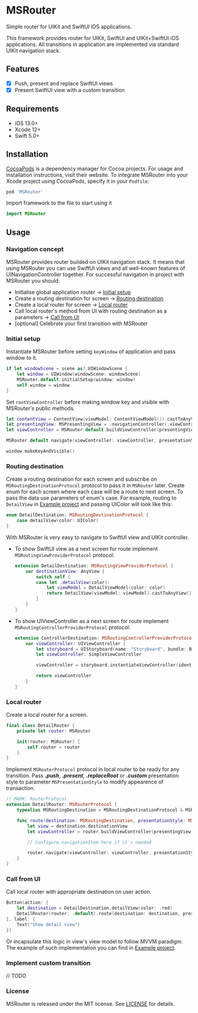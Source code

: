 # MSRouter
Simple router for UIKit and SwiftUI iOS applications.

This framework provides router for UIKit, SwiftUI and UIKit+SwiftUI iOS applications.
All transitions in application are implemented via standard UIKit navigation stack.

## Features
- [x] Push, present and replace SwiftUI views
- [x] Present SwiftUI view with a custom transition

## Requirements
- iOS 13.0+
- Xcode 12+
- Swift 5.0+

## Installation

[CocoaPods](https://cocoapods.org) is a dependency manager for Cocoa projects. For usage and installation instructions, visit their website. To integrate MSRouter into your Xcode project using CocoaPods, specify it in your `Podfile`:
```ruby
pod 'MSRouter'
```

Import framework to the file to start using it
``` swift
import MSRouter
```

## Usage

### Navigation concept

MSRouter provides router builded on UIKit navigation stack. It means that using MSRouter you can use SwiftUI views and all well-known features of UINavigationController together. For successful navigation in project with MSRouter you should:
* Initialise global application router -> [Initial setup](#initial-setup)
* Create a routing destination for screen -> [Routing destination](#routing-destination)
* Create a local router for screen -> [Local router](#local-router)
* Call local router's method from UI with routing destination as a parameters -> [Call from UI](#call-from-ui)
* [optional] Celebrate your first transition with MSRouter


### Initial setup

Instantiate MSRouter before setting `keyWindow` of application and pass window to it.
```Swift
if let windowScene = scene as? UIWindowScene {
    let window = UIWindow(windowScene: windowScene)
    MSRouter.default.initialSetup(window: window)
    self.window = window
}
```

Set `rootViewController` before making window key and visible with MSRouter's public methods.
```Swift
let contentView = ContentView(viewModel: ContentViewModel()).castToAnyView()
let presentingView: MSPresentingView = .navigationController(.viewController(contentView))
let viewController = MSRouter.default.buildViewController(presentingView: presentingView)

MSRouter.default.navigate(viewController: viewController, presentationStyle: .replaceRoot)

window.makeKeyAndVisible()
```

### Routing destination

Create a routing destination for each screen and subscribe on `MSRoutingDestinationProtocol` protocol to pass it in `MSRouter` later. Create enum for each screen where each case will be a route to next screen. To pass the data use parameters of enum's case. For example, routing to `DetailView` in [Example project](https://github.com/MsMobileDev/MSRouter/tree/development/Example) and passing UIColor will look like this:
```Swift
enum DetailDestination: MSRoutingDestinationProtocol {
    case detailView(color: UIColor)
}
```

With MSRouter is very easy to navigate to SwiftUI view and UIKit controller.
- To show SwiftUI view as a next screen for route implement `MSRoutingViewProviderProtocol` protocol:
    ```Swift
    extension DetailDestination: MSRoutingViewProviderProtocol {
        var destinationView: AnyView {
            switch self {
            case let .detailView(color):
                let viewModel = DetailViewModel(color: color)
                return DetailView(viewModel: viewModel).castToAnyView()
            }
        }
    }
    ```

- To show UIViewController as a next screen for route implement `MSRoutingControllerProviderProtocol` protocol:
    ```Swift
    extension ControllerDestination: MSRoutingControllerProviderProtocol {
        var viewController: UIViewController {
            let storyboard = UIStoryboard(name: "Storyboard", bundle: Bundle.main)
            let viewController: SimpleViewController

            viewController = storyboard.instantiateViewController(identifier: "SimpleViewController")

            return viewController
        }
    }
    ```

### Local router
Create a local router for a screen.
```Swift
final class DetailRouter {
    private let router: MSRouter

    init(router: MSRouter) {
        self.router = router
    }
}
```

Implement `MSRouterProtocol` protocol in local router to be ready for any transition. Pass  ***.push***, ***.present***, ***.replaceRoot*** or ***.custom*** presentation style to parameter `MSPresentationStyle` to modify appearence of transaction.
```Swift
// MARK: RouterProtocol
extension DetailRouter: MSRouterProtocol {
    typealias MSRoutingDestination = MSRoutingDestinationProtocol & MSRoutingViewProviderProtocol

    func route(destination: MSRoutingDestination, presentationStyle: MSPresentationStyle) {
        let view = destination.destinationView
        let viewController = router.buildViewController(presentingView: .viewController(view))

        // Configure navigationItem here if it's needed

        router.navigate(viewController: viewController, presentationStyle: presentationStyle)
    }
}
```

### Call from UI
Call local router with appropriate destination on user action.
```Swift
Button(action: {
    let destination = DetailDestination.detailView(color: .red)
    DetailRouter(router: .default).route(destination: destination, presentationStyle: .push)
}, label: {
    Text("Show detail view")
})
```
Or incapsulate this logic in view's view model to follow MVVM paradigm. The example of such implementation you can find in [Example project](https://github.com/MsMobileDev/MSRouter/tree/development/Example).

### Implement custom transition

// TODO

### License
MSRouter is released under the MIT license. See [LICENSE](https://github.com/MsMobileDev/MSRouter/blob/development/LICENSE) for details.
